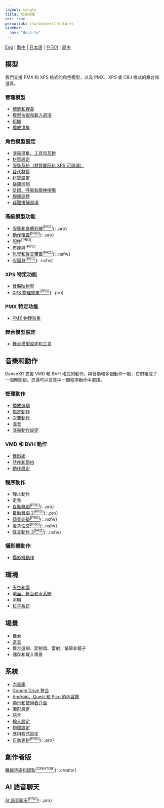 ```yaml
---
layout: single
title: 功能列表
toc: true
permalink: /tw/dancexr/features
sidebar:
  nav: "docs-tw"
---
```


[Eng](/dancexr/features) | [繁中](/tw/dancexr/features) | [日本語](/jp/dancexr/features) | [한국어](/kr/dancexr/features) | [简中](/zh/dancexr/features)

## 模型
我們支援 PMX 和 XPS 格式的角色模型，以及 PMX、XPS 或 OBJ 格式的舞台和道具。

### 管理模型
* [標籤和搜尋](features/tagging)
* [模型快取和載入選項](features/loader_options)
* [組織](features/formation)
* [播放清單](features/actor_playlist)


### 角色模型設定
* [演員選單、工具和互動](features/actor_tools)
* [材質設定](features/material_settings)
* [服裝系統（材質變形和 XPS 可選項）](features/optionals)
* [替代材質](features/alternative_textures)
* [材質設定](features/material_settings)
* [臉部控制](features/facial_control)
* [眨眼、呼吸和眼神接觸](features/eyecontact)
* [腳部調整](features/feet_adjustments)
* [疑難排解選項](features/troubleshooting_options)


### 高級模型功能
* [服裝和身體彩繪<sup>[PRO]</sup>](features/outfit_body_paint){: .pro}
* [動作覆蓋<sup>[PRO]</sup>](features/motion_override){: .pro}
* 配件<sup>[PRO]</sup>
* 布娃娃<sup>[PRO]</sup>
* [乳晃和性交覆蓋<sup>[PRO]</sup>](features/boob_shake_sex_overlay){: .nsfw}
* [假陽具<sup>[PRO]</sup>](features/dildo){: .nsfw}


### XPS 特定功能
* [骨骼映射器](features/bone_mapper.md)
* [XPS 物理效果<sup>[PRO]</sup>](features/xps_physics){: .pro}


### PMX 特定功能
* [PMX 物理效果](features/pmx_physics)


### 舞台模型設定
* [舞台模型設定和工具](feature/stages)


## 音樂和動作
DanceXR 支援 VMD 和 BVH 格式的動作。與音樂和多個動作一起，它們組成了一個舞蹈組。您還可以從其中一個程序動作中選擇。

### 管理動作
* [播放選項](features/playback_options)
* [指定動作](features/assign_motion)
* [次要動作](features/secondary_motion)
* [混音](features/remix)
* [演員動作設定](features/actor_motion_settings)


### VMD 和 BVH 動作
* [舞蹈組](features/dance_set)
* [時序和節拍](features/music_timing)
* [動作設定](features/motion_settings)


### 程序動作
* 靜止動作
* 走秀
* [自動舞蹈<sup>[PRO]</sup>](features/autodance){: .pro}
* [自動舞蹈 2<sup>[PRO]</sup>](features/autodance2){: .pro}
* [騎乘姿勢<sup>[PRO]</sup>](features/scg_motion){: .nsfw}
* [後背性交<sup>[PRO]</sup>](features/sfb_motion){: .nsfw}
* [性交動作 3<sup>[PRO]</sup>](features/sm3_motion){: .nsfw}


### 攝影機動作
* [攝影機動作](features/camera)


## 環境
* [天空和雲](features/skymap)
* [地面、舞台和水系統](features/ground)
* 照明
* [粒子系統](features/particles)


## 場景
* [舞台](features/stages)
* [道具](features/props)
* 舞台選項、節拍環、雷射、螢幕和鏡子
* 儲存和載入場景


## 系統
* [內容庫](preparecontent)
* [Google Drive 整合](features/googledrive)
* [Android、Quest 和 Pico 的內容庫](content_android_quest)
* [顯示和使用者介面](features/display_settings)
* [圖形設定](features/graphics)
* 語言
* [輸入設定](features/controls)
* [物理設定](features/system_physics)
* 應用程式設定
* [自動更新<sup>[PRO]</sup>](features/autoupdate){: .pro}


## 創作者版
[離線渲染和錄製<sup>[CREATOR]</sup>](creator.md){: .creator}


## AI 語音聊天
[AI 語音聊天<sup>[PRO]</sup>](ai_chat){: .pro}